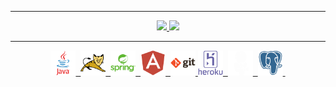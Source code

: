 <!---
 <img src="" title="" alt="" width="40" height="40"/>&nbsp;
-->



---

<div align="center">
<a href="https://github.com/gh-artur">
<img height="150em" src="http://github-readme-streak-stats.herokuapp.com?user=gh-artur&theme=nightowl&border_radius=50"/>
<img height="150em" src="https://github-readme-stats.vercel.app/api/top-langs/?username=gh-artur&layout=compact&langs_count=7&theme=nightowl&border_radius=35"/>
</div>

---

<div align="center">
  <img src="https://github.com/devicons/devicon/blob/master/icons/java/java-original-wordmark.svg" title="Java" alt="Java" width="40" height="40"/>&nbsp;
  <img src="https://github.com/devicons/devicon/blob/master/icons/tomcat/tomcat-original.svg" title="Tomcat" alt="Tomcat" width="40" height="40"/>&nbsp;
  <img src="https://github.com/devicons/devicon/blob/master/icons/spring/spring-original-wordmark.svg" title="Spring" alt="Spring" width="40" height="40"/>&nbsp;
  <img src="https://github.com/devicons/devicon/blob/master/icons/angularjs/angularjs-plain.svg" title="Angular" alt="Angular" width="40" height="40"/>&nbsp;
  <img src="https://github.com/devicons/devicon/blob/master/icons/git/git-original-wordmark.svg" title="Git" **alt="Git" width="40" height="40"/>
  <img src="https://github.com/devicons/devicon/blob/master/icons/heroku/heroku-original-wordmark.svg" title="" alt="" width="40" height="40"/>&nbsp;
  <img src="https://github.com/devicons/devicon/blob/master/icons/jenkins/jenkins-plain.svg" title="" alt="" width="40" height="40"/>&nbsp;
  <img src="https://github.com/devicons/devicon/blob/master/icons/postgresql/postgresql-plain.svg" title="" alt="" width="40" height="40"/>&nbsp;
</div>


